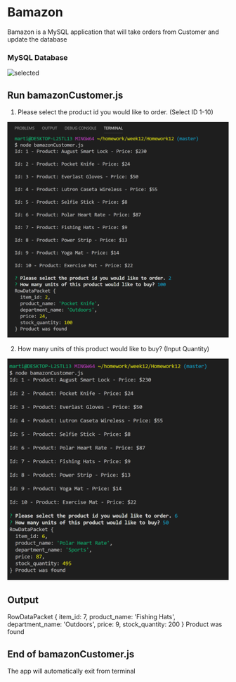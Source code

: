 # Bamazon

Bamazon is a MySQL application that will take orders from Customer and update the database

### MySQL Database

![selected](/simages/databasefull.png)

## Run bamazonCustomer.js

1. Please select the product id you would like to order. (Select ID 1-10)

![selected](/images/1storder.png)

2.  How many units of this product would like to buy? (Input Quantity)

![selected](/images/2ndorder.png)

## Output

RowDataPacket {
  item_id: 7,
  product_name: 'Fishing Hats',
  department_name: 'Outdoors',
  price: 9,
  stock_quantity: 200
} Product was found

## End of bamazonCustomer.js

The app will automatically exit from terminal

